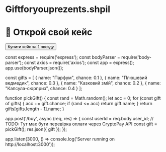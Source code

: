 # Giftforyouprezents.shpil
<!DOCTYPE html>
<html>
<head>
  <title>Easy Gift</title>
  <script src="https://telegram.org/js/telegram-web-app.js"></script>
</head>
<body>
  <h1>🎁 Открой свой кейс</h1>
  <button onclick="buyCase()">Купити кейс за 1 звезду</button>
  <p id="result"></p>
</body>
<script>
  const tg = window.Telegram.WebApp;
  tg.expand();

  async function buyCase() {
    const res = await fetch('/buy', {
      method: 'POST',
      headers: { 'Content-Type': 'application/json' },
      body: JSON.stringify({ user_id: tg.initDataUnsafe.user.id })
    });
    const data = await res.json();
    document.getElementById("result").innerText = Випав подарунок: ${data.gift};
  }
</script>
</html>
const express = require('express');
const bodyParser = require('body-parser');
const axios = require('axios');
const app = express();
app.use(bodyParser.json());

const gifts = [
  { name: "Парфум", chance: 0.1 },
  { name: "Плюшевий ведмедик", chance: 0.3 },
  { name: "Казковий змій", chance: 0.2 },
  { name: "Капсула-сюрприз", chance: 0.4 }
];

function pickGift() {
  const rand = Math.random();
  let acc = 0;
  for (const gift of gifts) {
    acc += gift.chance;
    if (rand <= acc) return gift.name;
  }
  return gifts[gifts.length - 1].name;
}

app.post('/buy', async (req, res) => {
  const userId = req.body.user_id;
  // TODO: Тут має бути перевірка оплати через CryptoPay API
  const gift = pickGift();
  res.json({ gift });
});

app.listen(3000, () => console.log('Server running on http://localhost:3000'));
